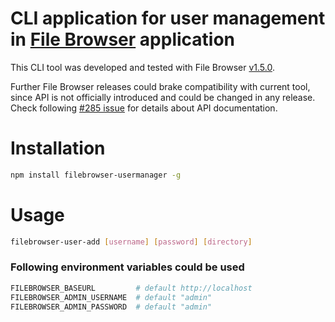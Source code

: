 # CLI application for user management in [File Browser](https://filebrowser.github.io/) application

This CLI tool was developed and tested with File Browser [v1.5.0](https://github.com/filebrowser/filebrowser/releases/tag/v1.5.0).

Further File Browser releases could brake compatibility with current tool, since API is not officially introduced and could be changed in any release.
Check following [#285 issue](https://github.com/filebrowser/filebrowser/issues/285) for details about API documentation.

# Installation

```sh
npm install filebrowser-usermanager -g
```

# Usage

```sh
filebrowser-user-add [username] [password] [directory]
```

### Following environment variables could be used

```sh
FILEBROWSER_BASEURL         # default http://localhost
FILEBROWSER_ADMIN_USERNAME  # default "admin"
FILEBROWSER_ADMIN_PASSWORD  # default "admin"
```